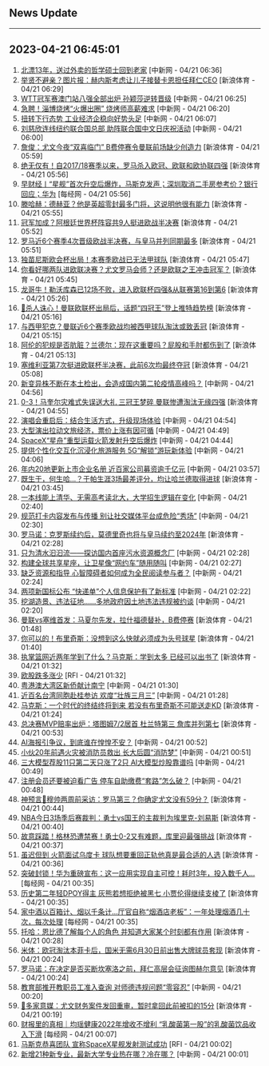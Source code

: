 ## News Update
---
2023-04-21 06:45:01
---
1. <a target="_blank" href="http://www.chinanews.com//sh/2023/04-21/9993931.shtml">北漂13年，送过外卖的哲学硕士回到老家</a> [中新网 - 04/21 06:36]
2. <a target="_blank" href="https://k.sina.cn/article_2018499075_784fda0302001myjl.html?from=sports&subch=osport">举贤不避亲？图片报：赫内斯考虑让儿子接替卡恩担任拜仁CEO</a> [新浪体育 - 04/21 06:29]
3. <a target="_blank" href="http://www.chinanews.com//ty/2023/04-21/9993930.shtml">WTT冠军赛澳门站八强全部出炉 孙颖莎逆转晋级</a> [中新网 - 04/21 06:25]
4. <a target="_blank" href="http://www.chinanews.com//sh/2023/04-21/9993928.shtml">急聘！淄博烧烤“火爆出圈” 烧烤师高薪难求</a> [中新网 - 04/21 06:20]
5. <a target="_blank" href="http://www.chinanews.com//cj/2023/04-21/9993926.shtml">扭转下行态势 工业经济企稳向好势头足</a> [中新网 - 04/21 06:07]
6. <a target="_blank" href="http://www.chinanews.com//gn/2023/04-21/9993923.shtml">刘慈欣连线纽约联合国总部 助阵联合国中文日庆祝活动</a> [中新网 - 04/21 06:00]
7. <a target="_blank" href="https://k.sina.cn/article_2018499075_784fda0302001myj0.html?from=sports&subch=osport">詹俊：尤文今夜“双喜临门” B费停赛令曼联前场缺少创造力</a> [新浪体育 - 04/21 05:59]
8. <a target="_blank" href="https://k.sina.cn/article_2018499075_784fda0302001myiz.html?from=sports&subch=osport">绝无仅有！自2017/18赛季以来，罗马杀入欧冠、欧联和欧协联四强</a> [新浪体育 - 04/21 05:56]
9. <a target="_blank" href="https://www.nbd.com.cn/articles/2023-04-20/2771079.html">早财经丨“星舰”首次升空后爆炸，马斯克发声；深圳取消二手房参考价？银行回应；华为</a> [每经网 - 04/21 05:56]
10. <a target="_blank" href="https://k.sina.cn/article_2018499075_784fda0302001myix.html?from=sports&subch=osport">滕哈赫：德赫亚？他是英超零封最多门将，这说明他很有能力</a> [新浪体育 - 04/21 05:55]
11. <a target="_blank" href="https://k.sina.cn/article_2018499075_784fda0302001myis.html?from=sports&subch=osport">冠军加成？阿根廷世界杯阵容共9人挺进欧战半决赛</a> [新浪体育 - 04/21 05:52]
12. <a target="_blank" href="https://k.sina.cn/article_2018499075_784fda0302001myiy.html?from=sports&subch=osport">罗马近6个赛季4次晋级欧战半决赛，与皇马并列同期最多</a> [新浪体育 - 04/21 05:51]
13. <a target="_blank" href="https://k.sina.cn/article_2018499075_784fda0302001myip.html?from=sports&subch=osport">独苗尼斯欧会杯出局！本赛季欧战已无法甲球队</a> [新浪体育 - 04/21 05:47]
14. <a target="_blank" href="https://k.sina.cn/article_2018499075_784fda0302001myiq.html?from=sports&subch=osport">你看好哪两队进欧联决赛？尤文罗马会师？还是欧联之王冲击冠军？</a> [新浪体育 - 04/21 05:45]
15. <a target="_blank" href="https://k.sina.cn/article_2018499075_784fda0302001myi9.html?from=sports&subch=osport">龙哥牛！勒沃库森已12场不败，进入欧联杯四强&从联赛第16到第6</a> [新浪体育 - 04/21 05:26]
16. <a target="_blank" href="https://k.sina.cn/article_2018499075_784fda0302001myi4.html?from=sports&subch=osport">🤡杀人诛心！曼联欧联杯出局后，话题“四冠王”登上推特趋势榜</a> [新浪体育 - 04/21 05:16]
17. <a target="_blank" href="https://k.sina.cn/article_2018499075_784fda0302001myi1.html?from=sports&subch=osport">与西甲犯克？曼联近6个赛季欧战均被西甲球队淘汰或致丢冠</a> [新浪体育 - 04/21 05:15]
18. <a target="_blank" href="https://k.sina.cn/article_2018499075_784fda0302001myi0.html?from=sports&subch=osport">阿伦的犯规是否肮脏？兰德尔：现在这重要吗？屁股和手肘都伤到了</a> [新浪体育 - 04/21 05:13]
19. <a target="_blank" href="https://k.sina.cn/article_2018499075_784fda0302001myhu.html?from=sports&subch=osport">塞维利亚第7次挺进欧联杯半决赛，此前6次均最终夺冠</a> [新浪体育 - 04/21 05:08]
20. <a target="_blank" href="http://www.chinanews.com//sh/2023/04-21/9993922.shtml">新变异株不断在本土检出，会造成国内第二轮疫情高峰吗？</a> [中新网 - 04/21 04:56]
21. <a target="_blank" href="https://k.sina.cn/article_7354218509_1b658780d0010152ox.html?from=sports&subch=global">0-3！马奎尔灾难式失误送大礼 三冠王梦碎 曼联惨遭淘汰无缘四强</a> [新浪体育 - 04/21 04:55]
22. <a target="_blank" href="http://www.chinanews.com//cj/2023/04-21/9993921.shtml">演唱会重启后：结合生活方式，升级现场体验</a> [中新网 - 04/21 04:54]
23. <a target="_blank" href="http://www.chinanews.com//cj/2023/04-21/9993920.shtml">大型演出拉动文旅经济，票价上涨有因可循</a> [中新网 - 04/21 04:49]
24. <a target="_blank" href="http://www.chinanews.com//gj/2023/04-21/9993919.shtml">SpaceX“星舟”重型运载火箭发射升空后爆炸</a> [中新网 - 04/21 04:44]
25. <a target="_blank" href="http://www.chinanews.com//cj/2023/04-21/9993918.shtml">提供个性化交互化沉浸化旅游服务 5G“解锁”游玩新体验</a> [中新网 - 04/21 04:06]
26. <a target="_blank" href="http://www.chinanews.com//cj/2023/04-21/9993914.shtml">年内20地更新上市企业名册 近百家公司募资逾千亿元</a> [中新网 - 04/21 03:57]
27. <a target="_blank" href="https://k.sina.cn/article_2018499075_784fda0302001mygm.html?from=sports&subch=osport">既生于，何生哈…？于帕生涯3场最差评分，均让哈兰德取得进球</a> [新浪体育 - 04/21 03:45]
28. <a target="_blank" href="http://www.chinanews.com//sh/2023/04-21/9993912.shtml">一本线能上清华、无需高考读北大，大学招生逻辑在变化</a> [中新网 - 04/21 02:40]
29. <a target="_blank" href="http://www.chinanews.com//sh/2023/04-21/9993911.shtml">规范打卡内容发布与传播 别让社交媒体平台成危险“秀场”</a> [中新网 - 04/21 02:30]
30. <a target="_blank" href="https://k.sina.cn/article_2018499075_784fda0302001myg0.html?from=sports&subch=osport">罗马诺：克罗斯续约后，莫德里奇也将与皇马续约至2024年</a> [新浪体育 - 04/21 02:28]
31. <a target="_blank" href="http://www.chinanews.com//sh/2023/04-21/9993909.shtml">只为清水汩汩流——探访国内首座污水资源概念厂</a> [中新网 - 04/21 02:28]
32. <a target="_blank" href="http://www.chinanews.com//gn/2023/04-21/9993908.shtml">构建全球共享星座，让卫星像“网约车”随用随叫</a> [中新网 - 04/21 02:27]
33. <a target="_blank" href="http://www.chinanews.com//sh/2023/04-21/9993907.shtml">缺乏资源和指导 心智障碍者如何成为全民阅读参与者？</a> [中新网 - 04/21 02:24]
34. <a target="_blank" href="http://www.chinanews.com//cj/2023/04-21/9993906.shtml">两项新国标公布 “快递单”个人信息保护有了新标准</a> [中新网 - 04/21 02:22]
35. <a target="_blank" href="http://www.chinanews.com//gn/2023/04-21/9993905.shtml">挖湖造景、违法征地……多地政府因土地违法违规被约谈</a> [中新网 - 04/21 02:20]
36. <a target="_blank" href="https://k.sina.cn/article_2018499075_784fda0302001myfv.html?from=sports&subch=osport">曼联vs塞维首发：马夏尔先发，拉什福德替补，B费停赛</a> [新浪体育 - 04/21 01:48]
37. <a target="_blank" href="https://k.sina.cn/article_2018499075_784fda0302001myfp.html?from=sports&subch=osport">你可以的！布里奇斯：没想到这么快就必须成为头号球星</a> [新浪体育 - 04/21 01:40]
38. <a target="_blank" href="https://k.sina.cn/article_2018499075_784fda0302001myfj.html?from=sports&subch=osport">执掌篮网近两年学到了什么？马克斯：学到太多 已经可以出书了</a> [新浪体育 - 04/21 01:32]
39. <a target="_blank" href="https://www.rfi.fr/cn/%E8%B4%A2%E7%BB%8F%E5%BF%AB%E8%AE%AF/20230420-%E7%BE%8E%E8%82%A1%E6%94%B6%E9%BB%91">欧股跌多涨少</a> [RFI - 04/21 01:32]
40. <a target="_blank" href="http://www.chinanews.com//dwq/2023/04-21/9993903.shtml">粤港澳大湾区新侨献计南宁</a> [中新网 - 04/21 01:30]
41. <a target="_blank" href="http://www.chinanews.com//gn/2023/04-21/9993901.shtml">近百名台湾同胞赴桂参访 欢度“壮族三月三”</a> [中新网 - 04/21 01:28]
42. <a target="_blank" href="https://k.sina.cn/article_2018499075_784fda0302001myfg.html?from=sports&subch=osport">马克斯：一个时代的终结终将到来 若没有布里奇斯不可能送走KD</a> [新浪体育 - 04/21 01:24]
43. <a target="_blank" href="https://k.sina.cn/article_2018499075_784fda0302001myf8.html?from=sports&subch=osport">总决赛MVP赔率出炉：塔图姆7/2居首 杜兰特第三 詹库并列第七</a> [新浪体育 - 04/21 00:53]
44. <a target="_blank" href="http://www.chinanews.com//cj/2023/04-21/9993900.shtml">AI海报引争议，到底谁在惶惶不安？</a> [中新网 - 04/21 00:52]
45. <a target="_blank" href="http://www.chinanews.com//sh/2023/04-21/9993899.shtml">小伙20年前遇火灾被消防员救出 长大后圆“消防梦”</a> [中新网 - 04/21 00:51]
46. <a target="_blank" href="http://www.chinanews.com//cj/2023/04-21/9993898.shtml">三大模型荐股11只第二天只涨了2只 AI大模型炒股靠谱吗</a> [中新网 - 04/21 00:49]
47. <a target="_blank" href="http://www.chinanews.com//cj/2023/04-21/9993897.shtml">注册会员还要被迫看广告 停车自助缴费“套路”怎么破？</a> [中新网 - 04/21 00:48]
48. <a target="_blank" href="https://k.sina.cn/article_2018499075_784fda0302001myf4.html?from=sports&subch=osport">神预言👀穆帅两周前采访：罗马第三？你确定尤文没有59分？</a> [新浪体育 - 04/21 00:44]
49. <a target="_blank" href="https://k.sina.cn/article_2018499075_784fda0302001myf2.html?from=sports&subch=osport">NBA今日3场季后赛裁判：勇士vs国王的主裁判为埃里克-刘易斯</a> [新浪体育 - 04/21 00:40]
50. <a target="_blank" href="https://k.sina.cn/article_5887996859_15ef3b3bb0010112dq.html?from=sports&subch=nba">故意踩踏！格林恐遭禁赛！勇士0-2又有难题，库里迎最强挑战</a> [新浪体育 - 04/21 00:37]
51. <a target="_blank" href="https://k.sina.cn/article_5330749727_13dbcc91f00101b3vs.html?from=sports&subch=nba">虽迟但到 火箭面试乌度卡 球队想要重回正轨他真是最合适的人选</a> [新浪体育 - 04/21 00:36]
52. <a target="_blank" href="https://www.nbd.com.cn/articles/2023-04-21/2771853.html">突破封锁！华为重磅宣布：这一应用实现自主可控！耗时3年，投入数千人...</a> [每经网 - 04/21 00:35]
53. <a target="_blank" href="https://k.sina.cn/article_5330749727_13dbcc91f00101b3vt.html?from=sports&subch=nba">历史第二年轻DPOY得主 灰熊若想拒绝被黑七 小贾伦得继续支棱了</a> [新浪体育 - 04/21 00:35]
54. <a target="_blank" href="https://www.nbd.com.cn/articles/2023-04-21/2771850.html">家中酒以百箱计、烟以千条计…厅官自称“烟酒店老板”：一年处理烟酒几十次，每次处理</a> [每经网 - 04/21 00:35]
55. <a target="_blank" href="https://k.sina.cn/article_2018499075_784fda0302001myf0.html?from=sports&subch=osport">托哈：恩比德了解每个人的角色 并知道大家某个时刻都有作用</a> [新浪体育 - 04/21 00:28]
56. <a target="_blank" href="https://k.sina.cn/article_2018499075_784fda0302001myez.html?from=sports&subch=osport">米体：欧冠淘汰本菲卡后，国米无需6月30日前出售大牌球员套现</a> [新浪体育 - 04/21 00:24]
57. <a target="_blank" href="https://k.sina.cn/article_2018499075_784fda0302001myey.html?from=sports&subch=osport">罗马诺：在决定是否买断坎塞洛之前，拜仁高层会征询图赫尔意见</a> [新浪体育 - 04/21 00:24]
58. <a target="_blank" href="http://www.chinanews.com//gn/2023/04-21/9993896.shtml">教育部推开教职员工准入查询 对师德违规问题“零容忍”</a> [中新网 - 04/21 00:20]
59. <a target="_blank" href="https://k.sina.cn/article_2018499075_784fda0302001myex.html?from=sports&subch=osport">🚨多家意媒：尤文财务案件发回重审，暂时拿回此前被扣的15分</a> [新浪体育 - 04/21 00:19]
60. <a target="_blank" href="https://www.nbd.com.cn/articles/2023-04-20/2771806.html">财报里的真相｜均瑶健康2022年增收不增利 “乳酸菌第一股”的乳酸菌饮品收入下滑</a> [每经网 - 04/21 00:07]
61. <a target="_blank" href="https://www.rfi.fr/cn/%E8%B4%A2%E7%BB%8F%E5%BF%AB%E8%AE%AF/20230420-%E6%AC%A7%E8%82%A1%E8%B7%8C%E5%A4%9A%E6%B6%A8%E5%B0%91">马斯克恭喜团队  宣称SpaceX星舰发射测试成功</a> [RFI - 04/21 00:02]
62. <a target="_blank" href="http://www.chinanews.com//kong/2023/04-21/9993894.shtml">新增21种新专业，最新大学专业热在哪？冷在哪？</a> [中新网 - 04/21 00:01]
